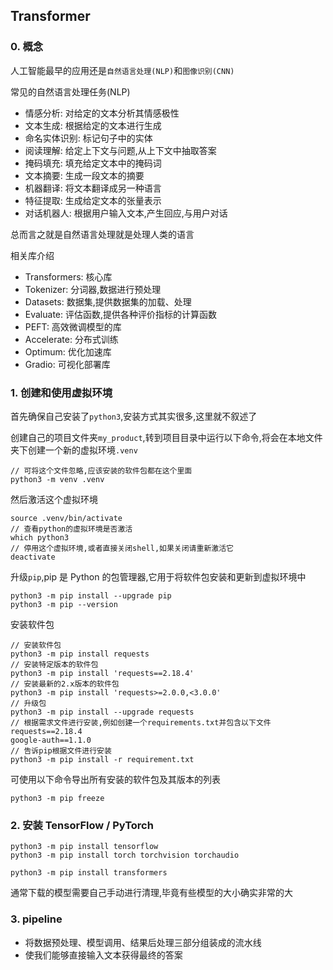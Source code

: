 ## Transformer

### 0. 概念

人工智能最早的应用还是`自然语言处理(NLP)`和`图像识别(CNN)`

常见的自然语言处理任务(NLP)

- 情感分析: 对给定的文本分析其情感极性
- 文本生成: 根据给定的文本进行生成
- 命名实体识别: 标记句子中的实体
- 阅读理解: 给定上下文与问题,从上下文中抽取答案
- 掩码填充: 填充给定文本中的掩码词
- 文本摘要: 生成一段文本的摘要
- 机器翻译: 将文本翻译成另一种语言
- 特征提取: 生成给定文本的张量表示
- 对话机器人: 根据用户输入文本,产生回应,与用户对话

总而言之就是自然语言处理就是处理人类的语言

相关库介绍

- Transformers: 核心库
- Tokenizer: 分词器,数据进行预处理
- Datasets: 数据集,提供数据集的加载、处理
- Evaluate: 评估函数,提供各种评价指标的计算函数
- PEFT: 高效微调模型的库
- Accelerate: 分布式训练
- Optimum: 优化加速库
- Gradio: 可视化部署库






### 1. 创建和使用虚拟环境

首先确保自己安装了`python3`,安装方式其实很多,这里就不叙述了

创建自己的项目文件夹`my_product`,转到项目目录中运行以下命令,将会在本地文件夹下创建一个新的虚拟环境`.venv`

```
// 可将这个文件忽略,应该安装的软件包都在这个里面
python3 -m venv .venv
```

然后激活这个虚拟环境

```
source .venv/bin/activate
// 查看python的虚拟环境是否激活
which python3
// 停用这个虚拟环境,或者直接关闭shell,如果关闭请重新激活它
deactivate
```

升级`pip`,pip 是 Python 的包管理器,它用于将软件包安装和更新到虚拟环境中

```
python3 -m pip install --upgrade pip
python3 -m pip --version
```

安装软件包

```
// 安装软件包
python3 -m pip install requests
// 安装特定版本的软件包
python3 -m pip install 'requests==2.18.4'
// 安装最新的2.x版本的软件包
python3 -m pip install 'requests>=2.0.0,<3.0.0'
// 升级包
python3 -m pip install --upgrade requests
// 根据需求文件进行安装,例如创建一个requirements.txt并包含以下文件
requests==2.18.4
google-auth==1.1.0
// 告诉pip根据文件进行安装
python3 -m pip install -r requirement.txt
```

可使用以下命令导出所有安装的软件包及其版本的列表

```
python3 -m pip freeze
```

### 2. 安装 TensorFlow / PyTorch

```
python3 -m pip install tensorflow
python3 -m pip install torch torchvision torchaudio

python3 -m pip install transformers
```

通常下载的模型需要自己手动进行清理,毕竟有些模型的大小确实非常的大

### 3. pipeline

- 将数据预处理、模型调用、结果后处理三部分组装成的流水线
- 使我们能够直接输入文本获得最终的答案


